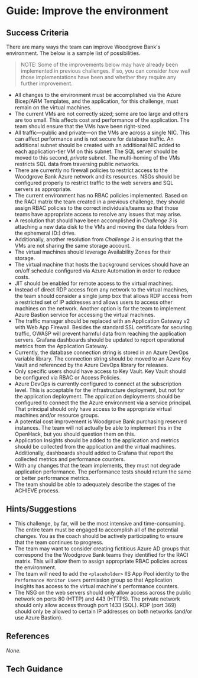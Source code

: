 # Guide: Improve the environment

## Success Criteria

There are many ways the team can improve Woodgrove Bank's environment. The below is a sample list of possibilities.

> NOTE: Some of the improvements below may have already been implemented in previous challenges. If so, you can consider _how well_ those implementations have been and whether they require any further improvement.

* All changes to the environment must be accomplished via the Azure Bicep/ARM Templates, and the application, for this challenge, must remain on the virtual machines.
* The current VMs are not correctly sized; some are too large and others are too small. This affects cost and performance of the application. The team should ensure that the VMs have been right-sized.
* All traffic&mdash;public and private&mdash;on the VMs are across a single NIC. This can affect performance and is not secure for database traffic. An additional subnet should be created with an additional NIC added to each application-tier VM on this subnet. The SQL server should be moved to this second, _private_ subnet. The multi-homing of the VMs restricts SQL data from traversing public networks.
* There are currently no firewall policies to restrict access to the Woodgrove Bank Azure network and its resources. NSGs should be configured properly to restrict traffic to the web servers and SQL servers as appropriate.
* The current environment has no RBAC policies implemented. Based on the RACI matrix the team created in a previous challenge, they should assign RBAC policies to the correct individuals/teams so that those teams have appropriate access to resolve any issues that may arise.
* A resolution that should have been accomplished in _Challenge 3_ is attaching a new data disk to the VMs and moving the data folders from the ephemeral (D:) drive.
* Additionally, another resolution from _Challenge 3_ is ensuring that the VMs are not sharing the same storage account.
* The virtual machines should leverage Availability Zones for their storage.
* The virtual machine that hosts the background services should have an on/off schedule configured via Azure Automation in order to reduce costs.
* JIT should be enabled for remote access to the virtual machines.
* Instead of direct RDP access from any network to the virtual machines, the team should consider a single jump box that allows RDP access from a restricted set of IP addresses and allows users to access other machines on the network. Another option is for the team to implement Azure Bastion service for accessing the virtual machines.
* The traffic manager should be replaced with an Application Gateway v2 with Web App Firewall. Besides the standard SSL certificate for securing traffic, OWASP will prevent harmful data from reaching the application servers. Grafana dashboards should be updated to report operational metrics from the Application Gateway.
* Currently, the database connection string is stored in an Azure DevOps variable library. The connection string should be moved to an Azure Key Vault and referenced by the Azure DevOps library for releases.
* Only specific users should have access to Key Vault. Key Vault should be configured via RBAC or Access Policies.
* Azure DevOps is currently configured to connect at the subscription level. This is acceptable for the infrastructure deployment, but not for the application deployment. The application deployments should be configured to connect the the Azure environment via a service principal. That principal should only have access to the appropriate virtual machines and/or resource groups.
* A potential cost improvement is Woodgrove Bank purchasing reserved instances. The team will not actually be able to implement this in the OpenHack, but you should question them on this.
* Application Insights should be added to the application and metrics should be collected from the application and the virtual machines. Additionally, dashboards should added to Grafana that report the collected metrics and performance counters.
* With any changes that the team implements, they must not degrade application performance. The performance tests should return the same or better performance metrics.
* The team should be able to adequately describe the stages of the ACHIEVE process.

## Hints/Suggestions

* This challenge, by far, will be the most intensive and time-consuming. The entire team must be engaged to accomplish all of the potential changes. You as the coach should be actively participating to ensure that the team continues to progress.
* The team may want to consider creating fictitious Azure AD groups that correspond the the Woodgrove Bank teams they identified for the RACI matrix. This will allow them to assign appropriate RBAC policies across the environment.
* The team will need to add the `<placeholder>` IIS App Pool identity to the `Performance Monitor Users` permission group so that Application Insights has access to the virtual machine's performance counters.
* The NSG on the web servers should only allow access across the public network on ports 80 (HTTP) and 443 (HTTPS). The private network should only allow access through port 1433 (SQL). RDP (port 369) should only be allowed to certain IP addresses on both networks (and/or use Azure Bastion).

## References

_None._

## Tech Guidance
